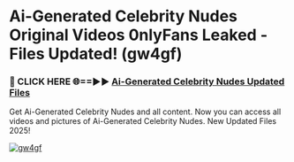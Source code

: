 # Ai-Generated Celebrity Nudes Original Videos 0nlyFans Leaked - Files Updated! (gw4gf)

<h3>🔴 CLICK HERE 🌐==►► <a href="https://tinyurl.com/yrmya6cz" rel="nofollow">Ai-Generated Celebrity Nudes Updated Files</a></h3>

Get Ai-Generated Celebrity Nudes and all content. Now you can access all videos and pictures of Ai-Generated Celebrity Nudes. New Updated Files 2025!

[![gw4gf](https://i.imgur.com/FMdXYCs.gif)](https://tinyurl.com/yrmya6cz)
